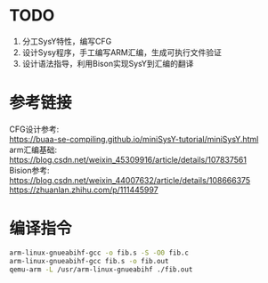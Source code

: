 # TODO
1. 分工SysY特性，编写CFG
2. 设计Sysy程序，手工编写ARM汇编，生成可执行文件验证
3. 设计语法指导，利用Bison实现SysY到汇编的翻译


# 参考链接
CFG设计参考:   
https://buaa-se-compiling.github.io/miniSysY-tutorial/miniSysY.html  
arm汇编基础:   
https://blog.csdn.net/weixin_45309916/article/details/107837561  
Bision参考:   
https://blog.csdn.net/weixin_44007632/article/details/108666375  
https://zhuanlan.zhihu.com/p/111445997

# 编译指令
```bash
arm-linux-gnueabihf-gcc -o fib.s -S -O0 fib.c
arm-linux-gnueabihf-gcc fib.s -o fib.out
qemu-arm -L /usr/arm-linux-gnueabihf ./fib.out
```
